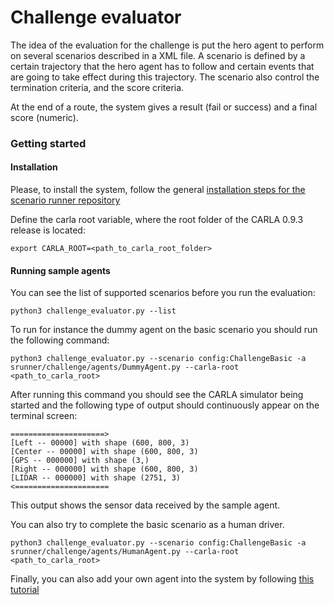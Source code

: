Challenge evaluator
=================


The idea of the evaluation for the challenge is put 
 the hero agent to perform on several scenarios described in a XML file.
 A scenario is defined by a certain trajectory that the hero
  agent has to follow  and certain events 
 that are going to take effect during this trajectory.
 The scenario also control the termination criteria, and the
 score criteria.
 
 At the end of a route, the system gives a result (fail or success)
 and a final score (numeric).


### Getting started



#### Installation

Please, to install the system, follow the general [installation steps for 
the scenario runner repository](getting_started.md/#install_prerequisites)


Define the carla root variable, where the root folder of
 the CARLA 0.9.3 release is located:

    export CARLA_ROOT=<path_to_carla_root_folder>


#### Running sample agents

You can see the list of supported scenarios before you run the evaluation:

    python3 challenge_evaluator.py --list
 


To run for instance the dummy agent on the basic scenario you should
run the following command: 


    python3 challenge_evaluator.py --scenario config:ChallengeBasic -a srunner/challenge/agents/DummyAgent.py --carla-root <path_to_carla_root>

After running this command you should see the CARLA simulator being started
and the following type of output should continuously  appear on the terminal screen:

    =====================>
    [Left -- 00000] with shape (600, 800, 3)
    [Center -- 00000] with shape (600, 800, 3)
    [GPS -- 000000] with shape (3,)
    [Right -- 000000] with shape (600, 800, 3)
    [LIDAR -- 000000] with shape (2751, 3)
    <=====================

This output shows the sensor data received by the sample agent.


You can also try to complete the basic scenario as a human driver.


    python3 challenge_evaluator.py --scenario config:ChallengeBasic -a srunner/challenge/agents/HumanAgent.py --carla-root <path_to_carla_root>



Finally, you can also add your own agent into the system by following [this tutorial](Docs/agent_evaluation.md)




